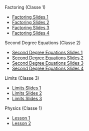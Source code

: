 Factoring (Classe 1)
* [Factoring Slides 1](https://mutatedgamer.github.io/GTL_Lesson_Plans/Factoring_1%20slides.pdf)
* [Factoring Slides 2](https://mutatedgamer.github.io/GTL_Lesson_Plans/Factoring_2%20slides.pdf)
* [Factoring Slides 3](https://mutatedgamer.github.io/GTL_Lesson_Plans/Factoring_3%20slides.pdf)
* [Factoring Slides 4](https://mutatedgamer.github.io/GTL_Lesson_Plans/Factoring_4%20slides.pdf)

Second Degree Equations (Classe 2)
* [Second Degree Equations Slides 1](https://mutatedgamer.github.io/GTL_Lesson_Plans/2nd_deg_equations_1%20slides.pdf)
* [Second Degree Equations Slides 2](https://mutatedgamer.github.io/GTL_Lesson_Plans/2nd_deg_equations_2%20slides.pdf)
* [Second Degree Equations Slides 3](https://mutatedgamer.github.io/GTL_Lesson_Plans/2nd_deg_equations_3%20slides.pdf)
* [Second Degree Equations Slides 4](https://mutatedgamer.github.io/GTL_Lesson_Plans/2nd_deg_equations_4%20slides.pdf)

Limits (Classe 3)
* [Limits Slides 1](https://mutatedgamer.github.io/GTL_Lesson_Plans/limits_1%20slides.pdf)
* [Limits Slides 2](https://mutatedgamer.github.io/GTL_Lesson_Plans/limits_2%20slides.pdf)
* [Limits Slides 3](https://mutatedgamer.github.io/GTL_Lesson_Plans/limits_3%20slides.pdf)

Physics (Classe 1)
* [Lesson 1](https://mutatedgamer.github.io/GTL_Lesson_Plans/physics_1/main.pdf)
* [Lesson 2](https://mutatedgamer.github.io/GTL_Lesson_Plans/physics%20day%202%20slides.pdf)

